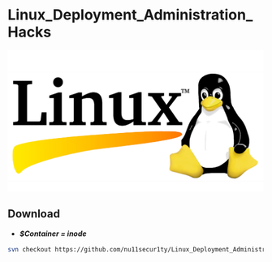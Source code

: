 # Linux_Deployment_Administration_Hacks
![img](https://github.com/nu11secur1ty/Linux_Deployment_Administration/blob/master/wallpaper/linux.jpg)

## Download

- ***$Container = inode***

```bash
svn checkout https://github.com/nu11secur1ty/Linux_Deployment_Administration_Hacks-Programing/trunk/$Container
```

